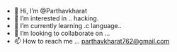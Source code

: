 - 👋 Hi, I’m @Parthavkharat
- 👀 I’m interested in .. hacking.
- 🌱 I’m currently learning .c language..
- 💞️ I’m looking to collaborate on ...
- 📫 How to reach me ... parthavkharat762@gmail.com

<!---
Parthavkharat/Parthavkharat is a ✨ special ✨ repository because its `README.md` (this file) appears on your GitHub profile.
You can click the Preview link to take a look at your changes.
--->
